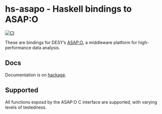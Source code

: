 # hs-asapo - Haskell bindings to ASAP:O

[![CI](https://github.com/pmiddend/hs-asapo/actions/workflows/build-with-nix.yaml/badge.svg)](https://github.com/pmiddend/hs-asapo/actions/workflows/build-with-nix.yaml)

These are bindings for DESY’s [ASAP:O](https://gitlab.desy.de/asapo/asapo), a middleware platform for high-performance data analysis.

## Docs

Documentation is on [hackage](https://hackage.haskell.org/package/hs-asapo).

## Supported

All functions exposd by the ASAP:O C interface are supported, with varying levels of testedness.
